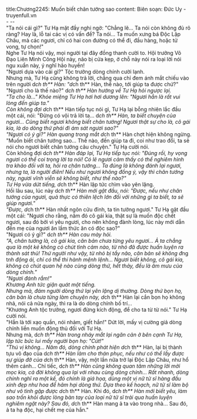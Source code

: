 title:Chương2245: Muốn biết chân tướng sao
content:
Biên soạn: Đức Uy - truyenfull.vn<br>- --<br>"Ta nói cái gì?" Tư Hạ mặt đầy nghi ngờ: "Chẳng lẽ... Ta nói còn không đủ rõ ràng? Hay là, lỗ tai các vị có vấn đề? Ta nói... Ta muốn xưng bá Độc Lập Châu, mà các ngươi, chỉ có hai con đường có thể đi, đầu hàng, hoặc tử vong, tự chọn!"<br>Nghe Tư Hạ nói vậy, mọi người tại đây đồng thanh cười to. Hội trưởng Võ Đạo Liên Minh Công Hội này, não bị cửa kẹp, ở chỗ này nói ra loại lời nói ngu xuẩn này, ý nghĩ hão huyền!<br>"Ngươi dựa vào cái gì?" Tộc trưởng dòng chính cười lạnh.<br>Nhưng mà, Tư Hạ cũng không trả lời, chẳng qua chỉ đem ánh mắt chiếu vào trên người d*ch th** Hàn: "d*ch th** Hàn, thế nào, tới giúp ta được chứ?"<br>"Ngươi cho là thế nào?" d*ch th** Hàn hướng về Tư Hạ hỏi ngược lại.<br>"Ta cho là..." Khóe miệng Tư Hạ hơi hơi dương lên: "Ngươi hẳn là rất vui lòng đến giúp ta."<br>Còn không đợi d*ch th** Hàn tiếp tục nói gì, Tư Hạ lại bỗng nhiên lắc đầu một cái, nói: "Đừng có vội trả lời ta... d*ch th** Hàn, ta biết chuyện của ngươi... Cũng biết ngươi không biết chân tướng! Ngươi thật sự cho là, cô gái kia, là do dòng thứ phái đi ám sát ngươi sao?"<br>"Ngươi có ý gì?" Hàn quang trong mắt d*ch th** Hàn chợt hiện không ngừng.<br>"Muốn biết chân tướng sao... Thế nào, đến giúp ta đi, coi như trao đổi, ta sẽ nói cho ngươi biết chân tướng câu chuyện." Tư Hạ cười nói.<br>Còn không đợi d*ch th** Hàn đáp lại, Tư Hạ tiếp tục nói: "Đúng rồi, hy vọng ngươi có thể coi trọng lời ta nói! Có lẽ ngươi cảm thấy có thể nghiêm hình tra khảo đối với ta, hỏi ra chân tướng... Ta đúng là không đánh lại ngươi, nhưng ta, là người điên! Nếu như ngươi không đồng ý, vậy thì chân tướng này, ngươi vĩnh viễn sẽ không biết, như thế nào?"<br>Tư Hạ vừa dứt tiếng, d*ch th** Hàn lập tức chìm vào yên lặng.<br>Hồi lâu sau, lúc này d*ch th** Hàn mới gật đầu, nói: "Được, nếu như chân tướng của ngươi, quả thực có thiên lệch lớn đối với những gì ta biết, ta sẽ giúp ngươi."<br>"Được, d*ch th** Hàn nhất ngôn cửu đỉnh, ta tin tưởng ngươi." Tư Hạ gật đầu một cái: "Ngươi cho rằng, năm đó cô gái kia, thật sự là muốn độc chết ngươi, sau đó bởi vì yêu ngươi, cho nên không đành lòng, lúc này mới dẫn đến mẹ của ngươi ăn lầm thức ăn có độc sao?"<br>"Ngươi có ý gì?" d*ch th** Hàn cau mày hỏi.<br>"A, chân tướng là, cô gái kia, căn bản chưa từng yêu ngươi... Ả ta chẳng qua là một kẻ không có chút tình cảm nào, từ nhỏ đã được huấn luyện ra thành sát thủ! Thứ người như vậy, từ nhỏ bị tẩy não, căn bản sẽ không đ*ng t*nh động ái, chỉ có thể thi hành mệnh lệnh... Ngươi biết không, cô gái kia, không có chút quan hệ nào cùng dòng thứ, hết thảy, đều là âm mưu của dòng chính."<br>"Ngươi đánh rắm!"<br>Khương Anh tức giận quát một tiếng.<br>Nhưng mà, đám người dòng thứ lại yên lặng dị thường. Dòng thứ bọn họ, căn bản là chưa từng làm chuyện này, d*ch th** Hàn lại cắn bọn họ không nhả, nói cả nửa ngày, thì ra là do dòng chính bố trí...<br>"Khương Anh tộc trưởng, ngươi đừng kích động, để cho ta từ từ nói." Tư Hạ cười nói.<br>"Hắn là tới xạo quần, nói nhảm, giết hắn!" Dứt lời, mấy vị cường giả dòng chính liền muốn động thủ đối với Tư Hạ.<br>Nhưng mà, d*ch th** Hàn trong nháy mắt lại ngăn cản ở bên cạnh Tư Hạ, lập tức bức lui mấy người bọn họ: "Cút!"<br>"Thú vị không... Năm đó, dòng chính phát hiện d*ch th** Hàn, lại bị thành tựu võ đạo của d*ch th** Hàn làm cho thán phục, nếu như có thể lấy được sự giúp đỡ của d*ch th** Hàn, vậy, một lần nữa trở lại Độc Lập Châu, như hổ thêm cánh... Chỉ tiếc, d*ch th** Hàn cũng không quan tâm những lời mời mọc kia, cả đời không qua lại với nhau cùng dòng chính... Rất nhanh, dòng chính nghĩ ra một kế, đó chính là giá họa, dùng một vị nữ tử sĩ hàng đầu xinh đẹp như hoa để hãm hại dòng thứ. Dựa theo kế hoạch, nữ tử sĩ làm bộ như vô tình gặp được d*ch th** Hàn. Khi đó, d*ch th** Hàn mới biết yêu, làm sao trốn khỏi được lòng bàn tay của loại nữ tử sĩ trải qua huấn luyện nghiêm ngặt này? Sau đó, d*ch th** Hàn mang ả ta vào trong nhà... Sau đó, ả ta hạ độc, hại chết mẹ của hắn."